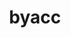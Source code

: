 ---
title: "byacc"
layout: cache
category: package
meta: {"versions": ["master"], "compilers": ["gcc@9.3.0"]}
spec_files: 
 - "byacc@master%gcc@9.3.0 arch=linux-ubuntu20.04-x86_64": spec-0.json
 - "byacc@master%gcc@9.3.0 arch=linux-ubuntu20.04-ppc64le": spec-1.json

---